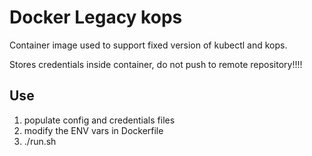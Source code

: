 # Docker Legacy kops

Container image used to support fixed version of kubectl and kops.

Stores credentials inside container, do not push to remote repository!!!!

## Use
1. populate config and credentials files
2. modify the ENV vars in Dockerfile
3. ./run.sh
